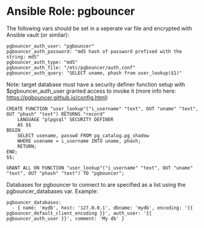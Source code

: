 # Ansible Role: pgbouncer
The following vars should be set in a seperate var file and encrypted with Ansible vault (or similar):

```
pgbouncer_auth_user: "pgbouncer"
pgbouncer_auth_password: "md5 hash of password prefixed with the string: md5"
pgbouncer_auth_type: "md5"
pgbouncer_auth_file: "/etc/pgbouncer/auth.conf"
pgbouncer_auth_query: "SELECT uname, phash from user_lookup($1)"
```

Note: target database must have a security definer function setup with $pgbouncer_auth_user granted access to invoke it (more info here: https://pgbouncer.github.io/config.html)

```
CREATE FUNCTION "user_lookup"("i_username" "text", OUT "uname" "text", OUT "phash" "text") RETURNS "record"
    LANGUAGE "plpgsql" SECURITY DEFINER
    AS $$
BEGIN
    SELECT usename, passwd FROM pg_catalog.pg_shadow
    WHERE usename = i_username INTO uname, phash;
    RETURN;
END;
$$;

GRANT ALL ON FUNCTION "user_lookup"("i_username" "text", OUT "uname" "text", OUT "phash" "text") TO "pgbouncer";
```

Databases for pgbouncer to connect to are specified as a list using the pgbouncer_databases var. Example:

```
pgbouncer_databases:
  - { name: 'mydb', host: '127.0.0.1', dbname: 'mydb', encoding: '{{ pgbouncer_default_client_encoding }}', auth_user: '{{ pgbouncer_auth_user }}', comment: 'My db' }
```
